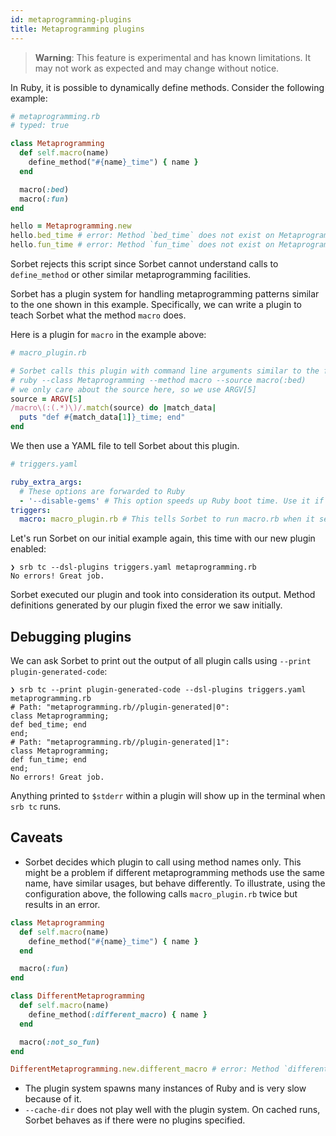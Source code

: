 ```yaml
---
id: metaprogramming-plugins
title: Metaprogramming plugins
---
```


> **Warning**: This feature is experimental and has known limitations. It may
> not work as expected and may change without notice.

In Ruby, it is possible to dynamically define methods. Consider the following
example:

```ruby
# metaprogramming.rb
# typed: true

class Metaprogramming
  def self.macro(name)
    define_method("#{name}_time") { name }
  end

  macro(:bed)
  macro(:fun)
end

hello = Metaprogramming.new
hello.bed_time # error: Method `bed_time` does not exist on Metaprogramming
hello.fun_time # error: Method `fun_time` does not exist on Metaprogramming
```

Sorbet rejects this script since Sorbet cannot understand
calls to `define_method` or other similar metaprogramming facilities.

Sorbet has a plugin system for handling metaprogramming patterns similar to the
one shown in this example. Specifically, we can write a plugin to teach Sorbet
what the method `macro` does.

Here is a plugin for `macro` in the example above:

```ruby
# macro_plugin.rb

# Sorbet calls this plugin with command line arguments similar to the following:
# ruby --class Metaprogramming --method macro --source macro(:bed)
# we only care about the source here, so we use ARGV[5]
source = ARGV[5]
/macro\(:(.*)\)/.match(source) do |match_data|
  puts "def #{match_data[1]}_time; end"
end
```

We then use a YAML file to tell Sorbet about this plugin.

```yaml
# triggers.yaml

ruby_extra_args:
  # These options are forwarded to Ruby
  - '--disable-gems' # This option speeds up Ruby boot time. Use it if you don't need gems
triggers:
  macro: macro_plugin.rb # This tells Sorbet to run macro.rb when it sees a call to `macro`
```

Let's run Sorbet on our initial example again, this time with our new plugin
enabled:

```shell
❯ srb tc --dsl-plugins triggers.yaml metaprogramming.rb
No errors! Great job.
```

Sorbet executed our plugin and took into consideration its output. Method
definitions generated by our plugin fixed the error we saw initially.

## Debugging plugins

We can ask Sorbet to print out the output of all plugin calls using
`--print plugin-generated-code`:

```shell
❯ srb tc --print plugin-generated-code --dsl-plugins triggers.yaml metaprogramming.rb
# Path: "metaprogramming.rb//plugin-generated|0":
class Metaprogramming;
def bed_time; end
end;
# Path: "metaprogramming.rb//plugin-generated|1":
class Metaprogramming;
def fun_time; end
end;
No errors! Great job.
```

Anything printed to `$stderr` within a plugin will show up in the terminal when
`srb tc` runs.

## Caveats

- Sorbet decides which plugin to call using method names only. This might be a
  problem if different metaprogramming methods use the same name, have similar
  usages, but behave differently. To illustrate, using the configuration above,
  the following calls `macro_plugin.rb` twice but results in an error.

```ruby
class Metaprogramming
  def self.macro(name)
    define_method("#{name}_time") { name }
  end

  macro(:fun)
end

class DifferentMetaprogramming
  def self.macro(name)
    define_method(:different_macro) { name }
  end

  macro(:not_so_fun)
end

DifferentMetaprogramming.new.different_macro # error: Method `different_macro` does not exist
```

- The plugin system spawns many instances of Ruby and is very slow because of
  it.
- `--cache-dir` does not play well with the plugin system. On cached runs,
  Sorbet behaves as if there were no plugins specified.
